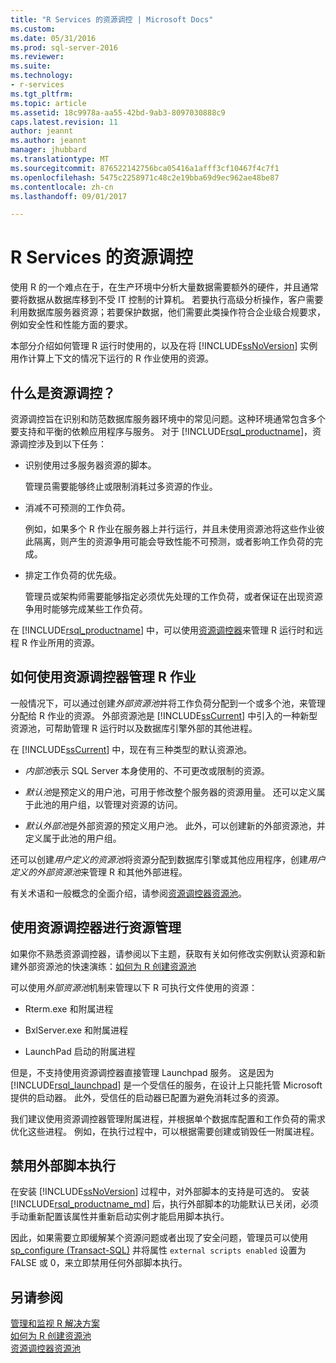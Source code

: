 ```yaml
---
title: "R Services 的资源调控 | Microsoft Docs"
ms.custom: 
ms.date: 05/31/2016
ms.prod: sql-server-2016
ms.reviewer: 
ms.suite: 
ms.technology:
- r-services
ms.tgt_pltfrm: 
ms.topic: article
ms.assetid: 18c9978a-aa55-42bd-9ab3-8097030888c9
caps.latest.revision: 11
author: jeannt
ms.author: jeannt
manager: jhubbard
ms.translationtype: MT
ms.sourcegitcommit: 876522142756bca05416a1afff3cf10467f4c7f1
ms.openlocfilehash: 5475c2258971c48c2e19bba69d9ec962ae48be87
ms.contentlocale: zh-cn
ms.lasthandoff: 09/01/2017

---
```

# <a name="resource-governance-for-r-services"></a>R Services 的资源调控
  使用 R 的一个难点在于，在生产环境中分析大量数据需要额外的硬件，并且通常要将数据从数据库移到不受 IT 控制的计算机。  若要执行高级分析操作，客户需要利用数据库服务器资源；若要保护数据，他们需要此类操作符合企业级合规要求，例如安全性和性能方面的要求。  
  
 本部分介绍如何管理 R 运行时使用的，以及在将 [!INCLUDE[ssNoVersion](../../includes/ssnoversion-md.md)] 实例用作计算上下文的情况下运行的 R 作业使用的资源。  
  
## <a name="what-is-resource-governance"></a>什么是资源调控？  
 资源调控旨在识别和防范数据库服务器环境中的常见问题。这种环境通常包含多个要支持和平衡的依赖应用程序与服务。 对于 [!INCLUDE[rsql_productname](../../includes/rsql-productname-md.md)]，资源调控涉及到以下任务：  
  
-   识别使用过多服务器资源的脚本。  
  
     管理员需要能够终止或限制消耗过多资源的作业。  
  
-   消减不可预测的工作负荷。  
  
     例如，如果多个 R 作业在服务器上并行运行，并且未使用资源池将这些作业彼此隔离，则产生的资源争用可能会导致性能不可预测，或者影响工作负荷的完成。  
  
-   排定工作负荷的优先级。  
  
     管理员或架构师需要能够指定必须优先处理的工作负荷，或者保证在出现资源争用时能够完成某些工作负荷。  
  
 在 [!INCLUDE[rsql_productname](../../includes/rsql-productname-md.md)] 中，可以使用[资源调控器](../../relational-databases/resource-governor/resource-governor.md)来管理 R 运行时和远程 R 作业所用的资源。  
  
## <a name="how-to-use-resource-governor-to-manage-r-jobs"></a>如何使用资源调控器管理 R 作业  
 一般情况下，可以通过创建*外部资源池*并将工作负荷分配到一个或多个池，来管理分配给 R 作业的资源。 外部资源池是 [!INCLUDE[ssCurrent](../../includes/sscurrent-md.md)] 中引入的一种新型资源池，可帮助管理 R 运行时以及数据库引擎外部的其他进程。  
  
 在 [!INCLUDE[ssCurrent](../../includes/sscurrent-md.md)] 中，现在有三种类型的默认资源池。  
  
-   *内部池*表示 SQL Server 本身使用的、不可更改或限制的资源。  
  
-   *默认池*是预定义的用户池，可用于修改整个服务器的资源用量。 还可以定义属于此池的用户组，以管理对资源的访问。  
  
-   *默认外部池*是外部资源的预定义用户池。 此外，可以创建新的外部资源池，并定义属于此池的用户组。  
  
 还可以创建*用户定义的资源池*将资源分配到数据库引擎或其他应用程序，创建*用户定义的外部资源池*来管理 R 和其他外部进程。  
  
 有关术语和一般概念的全面介绍，请参阅[资源调控器资源池](../../relational-databases/resource-governor/resource-governor-resource-pool.md)。  

  
## <a name="resource-management-using-resource-governor"></a>使用资源调控器进行资源管理 

   如果你不熟悉资源调控器，请参阅以下主题，获取有关如何修改实例默认资源和新建外部资源池的快速演练：[如何为 R 创建资源池](../../advanced-analytics/r-services/how-to-create-a-resource-pool-for-r.md)   
  
 可以使用*外部资源池*机制来管理以下 R 可执行文件使用的资源：  
  
-   Rterm.exe 和附属进程  
  
-   BxlServer.exe 和附属进程  
  
-   LaunchPad 启动的附属进程  
  
 但是，不支持使用资源调控器直接管理 Launchpad 服务。 这是因为 [!INCLUDE[rsql_launchpad](../../includes/rsql-launchpad-md.md)] 是一个受信任的服务，在设计上只能托管 Microsoft 提供的启动器。 此外，受信任的启动器已配置为避免消耗过多的资源。  
  
 我们建议使用资源调控器管理附属进程，并根据单个数据库配置和工作负荷的需求优化这些进程。  例如，在执行过程中，可以根据需要创建或销毁任一附属进程。  
  
## <a name="disable-external-script-execution"></a>禁用外部脚本执行  
 在安装 [!INCLUDE[ssNoVersion](../../includes/ssnoversion-md.md)] 过程中，对外部脚本的支持是可选的。 安装 [!INCLUDE[rsql_productname_md](../../includes/rsql-productname-md.md)] 后，执行外部脚本的功能默认已关闭，必须手动重新配置该属性并重新启动实例才能启用脚本执行。  
  
 因此，如果需要立即缓解某个资源问题或者出现了安全问题，管理员可以使用 [sp_configure &#40;Transact-SQL&#41;](../../relational-databases/system-stored-procedures/sp-configure-transact-sql.md) 并将属性 `external scripts enabled` 设置为 FALSE 或 0，来立即禁用任何外部脚本执行。  
  
## <a name="see-also"></a>另请参阅  
 [管理和监视 R 解决方案](../../advanced-analytics/r-services/managing-and-monitoring-r-solutions.md)  
 [如何为 R 创建资源池](../../advanced-analytics/r-services/how-to-create-a-resource-pool-for-r.md)  
 [资源调控器资源池](../../relational-databases/resource-governor/resource-governor-resource-pool.md)
  


